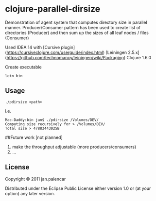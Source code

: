 # clojure-parallel-dirsize

Demonstration of agent system that computes directory size in parallel manner.
Producer/Consumer pattern has been used to create list of directories (Producer) and then sum up the sizes of all leaf nodes / files (Consumer)

Used IDEA 14 with [Cursive plugin] (https://cursiveclojure.com/userguide/index.html)
[Leiningen 2.5.x] (https://github.com/technomancy/leiningen/wiki/Packaging)
Clojure 1.6.0

Create executable
```
lein bin
```

## Usage
```
./pdirsize <path>
```
i.e.
```
Mac-Daddy:bin jan$ ./pdirsize /Volumes/DEV/
Computing size recursively for > /Volumes/DEV/
Total size > 47883443025B
```

##Future work [not planned]
1. make the throughput adjustable (more producers/consumers)
2. ...

## License

Copyright © 2011 jan.palencar

Distributed under the Eclipse Public License either version 1.0 or (at
your option) any later version.
